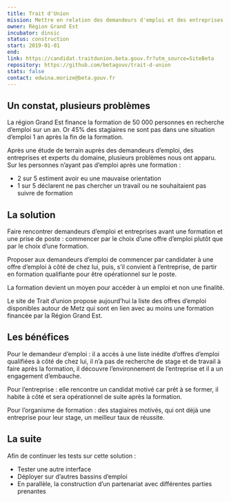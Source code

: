 ```yaml
---
title: Trait d'Union
mission: Mettre en relation des demandeurs d'emploi et des entreprises de la région Grand Est autour d'un projet de formation
owner: Région Grand Est
incubator: dinsic
status: construction
start: 2019-01-01
end:
link: https://candidat.traitdunion.beta.gouv.fr?utm_source=SiteBeta
repository: https://github.com/betagouv/trait-d-union
stats: false
contact: edwina.morize@beta.gouv.fr
---
```


## Un constat, plusieurs problèmes

La région Grand Est finance la formation de 50 000 personnes en recherche d’emploi sur un an. Or 45% des stagiaires ne sont pas dans une situation d’emploi 1 an après la fin de la formation. 

Après une étude de terrain auprès des demandeurs d’emploi, des entreprises et experts du domaine, plusieurs problèmes nous ont apparu. Sur les personnes n’ayant pas d’emploi après une formation : 
- 2 sur 5 estiment avoir eu une mauvaise orientation
- 1 sur 5 déclarent ne pas chercher un travail ou ne souhaitaient pas suivre de formation 

## La solution

Faire rencontrer demandeurs d’emploi et entreprises avant une formation et une prise de poste : commencer par le choix d’une offre d’emploi plutôt que par le choix d’une formation. 

Proposer aux demandeurs d’emploi de commencer par candidater à une offre d’emploi à côté de chez lui, puis, s’il convient à l’entreprise, de partir en formation qualifiante pour être opérationnel sur le poste. 

La formation devient un moyen pour accéder à un emploi et non une finalité. 

Le site de Trait d’union propose aujourd’hui la liste des offres d’emploi disponibles autour de Metz qui sont en lien avec au moins une formation financée par la Région Grand Est.  

## Les bénéfices

Pour le demandeur d’emploi : il a accès à une liste inédite d’offres d’emploi qualifiées à côté de chez lui, il n’a pas de recherche de stage et de travail à faire après la formation, il découvre l’environnement de l’entreprise et il a un engagement d’embauche.

Pour l’entreprise : elle rencontre un candidat motivé car prêt à se former, il habite à côté et sera opérationnel de suite après la formation.

Pour l’organisme de formation : des stagiaires motivés, qui ont déjà une entreprise pour leur stage, un meilleur taux de réussite.


## La suite

Afin de continuer les tests sur cette solution : 
-	Tester une autre interface
-	Déployer sur d’autres bassins d’emploi 
-	En parallèle, la construction d’un partenariat avec différentes parties prenantes

